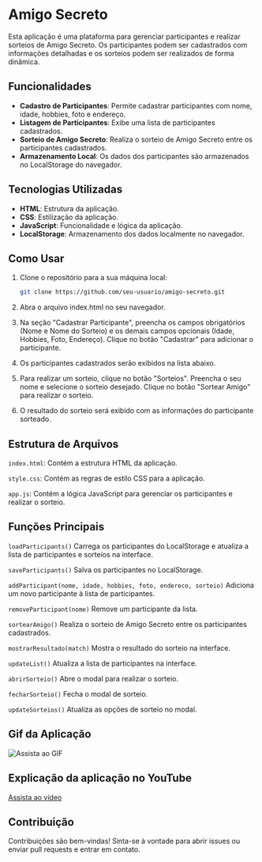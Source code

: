 # Amigo Secreto

Esta aplicação é uma plataforma para gerenciar participantes e realizar sorteios de Amigo Secreto. Os participantes podem ser cadastrados com informações detalhadas e os sorteios podem ser realizados de forma dinâmica.

## Funcionalidades

- **Cadastro de Participantes**: Permite cadastrar participantes com nome, idade, hobbies, foto e endereço.
- **Listagem de Participantes**: Exibe uma lista de participantes cadastrados.
- **Sorteio de Amigo Secreto**: Realiza o sorteio de Amigo Secreto entre os participantes cadastrados.
- **Armazenamento Local**: Os dados dos participantes são armazenados no LocalStorage do navegador.

## Tecnologias Utilizadas

- **HTML**: Estrutura da aplicação.
- **CSS**: Estilização da aplicação.
- **JavaScript**: Funcionalidade e lógica da aplicação.
- **LocalStorage**: Armazenamento dos dados localmente no navegador.

## Como Usar

1. Clone o repositório para a sua máquina local:

   ```bash
   git clone https://github.com/seu-usuario/amigo-secreto.git
    ```
2. Abra o arquivo index.html no seu navegador.

3. Na seção "Cadastrar Participante", preencha os campos obrigatórios (Nome e Nome do Sorteio) e os demais campos opcionais (Idade, Hobbies, Foto, Endereço). Clique no botão "Cadastrar" para adicionar o participante.

4. Os participantes cadastrados serão exibidos na lista abaixo.

5. Para realizar um sorteio, clique no botão "Sorteios". Preencha o seu nome e selecione o sorteio desejado. Clique no botão "Sortear Amigo" para realizar o sorteio.

6. O resultado do sorteio será exibido com as informações do participante sorteado.

## Estrutura de Arquivos
`index.html`: Contém a estrutura HTML da aplicação.

`style.css`: Contém as regras de estilo CSS para a aplicação.

`app.js`: Contém a lógica JavaScript para gerenciar os participantes e realizar o sorteio.

## Funções Principais
`loadParticipants()`
Carrega os participantes do LocalStorage e atualiza a lista de participantes e sorteios na interface.

`saveParticipants()`
Salva os participantes no LocalStorage.

`addParticipant(nome, idade, hobbies, foto, endereco, sorteio)`
Adiciona um novo participante à lista de participantes.

`removeParticipant(nome)`
Remove um participante da lista.

`sortearAmigo()`
Realiza o sorteio de Amigo Secreto entre os participantes cadastrados.

`mostrarResultado(match)`
Mostra o resultado do sorteio na interface.

`updateList()`
Atualiza a lista de participantes na interface.

`abrirSorteio()`
Abre o modal para realizar o sorteio.

`fecharSorteio()`
Fecha o modal de sorteio.

`updateSorteios()`
Atualiza as opções de sorteio no modal.

## Gif da Aplicação
![Assista ao GIF](/assets/gif/gif-do-app.gif)

## Explicação da aplicação no YouTube

[Assista ao vídeo](https://youtu.be/EeTtMjJniDI)


## Contribuição
Contribuições são bem-vindas! Sinta-se à vontade para abrir issues ou enviar pull requests e entrar em contato.
